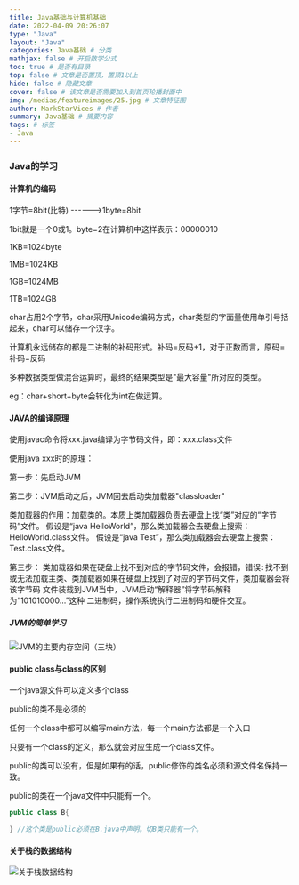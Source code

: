 ```yaml
---
title: Java基础与计算机基础
date: 2022-04-09 20:26:07
type: "Java"
layout: "Java"
categories: Java基础 # 分类
mathjax: false # 开启数学公式
toc: true # 是否有目录
top: false # 文章是否置顶，置顶1以上
hide: false # 隐藏文章
cover: false # 该文章是否需要加入到首页轮播封面中
img: /medias/featureimages/25.jpg # 文章特征图
author: MarkStarVices # 作者
summary: Java基础 # 摘要内容
tags: # 标签
- Java
---
```


### Java的学习

#### 计算机的编码

1字节=8bit(比特) ------>1byte=8bit

1bit就是一个0或1。byte=2在计算机中这样表示：00000010

1KB=1024byte

1MB=1024KB

1GB=1024MB

1TB=1024GB

char占用2个字节，char采用Unicode编码方式，char类型的字面量使用单引号括起来，char可以储存一个汉字。

计算机永远储存的都是二进制的补码形式。补码=反码+1，对于正数而言，原码=补码=反码

多种数据类型做混合运算时，最终的结果类型是"最大容量"所对应的类型。

eg：char+short+byte会转化为int在做运算。

#### JAVA的编译原理

使用javac命令将xxx.java编译为字节码文件，即：xxx.class文件

使用java xxx时的原理：

第一步：先启动JVM

第二步：JVM启动之后，JVM回去启动类加载器"classloader"

类加载器的作用：加载类的。本质上类加载器负责去硬盘上找“类”对应的“字节码”文件。
假设是“java HelloWorld”，那么类加载器会去硬盘上搜索：HelloWorld.class文件。
假设是“java Test”，那么类加载器会去硬盘上搜索：Test.class文件。

第三步：
			类加载器如果在硬盘上找不到对应的字节码文件，会报错，错误: 找不到或无法加载主类、类加载器如果在硬盘上找到了对应的字节码文件，类加载器会将该字节码
			文件装载到JVM当中，JVM启动“解释器”将字节码解释为“101010000...”这种
			二进制码，操作系统执行二进制码和硬件交互。

##### JVM的简单学习

![JVM的主要内存空间（三块）](./JVM的主要内存空间（三块）.png)

#### public class与class的区别

一个java源文件可以定义多个class

public的类不是必须的

任何一个class中都可以编写main方法，每一个main方法都是一个入口

只要有一个class的定义，那么就会对应生成一个class文件。

public的类可以没有，但是如果有的话，public修饰的类名必须和源文件名保持一致。

public的类在一个java文件中只能有一个。

```java
public class B{
    
} //这个类是public必须在B.java中声明。切B类只能有一个。
```

#### 关于栈的数据结构

![关于栈数据结构](./关于栈数据结构.png)

